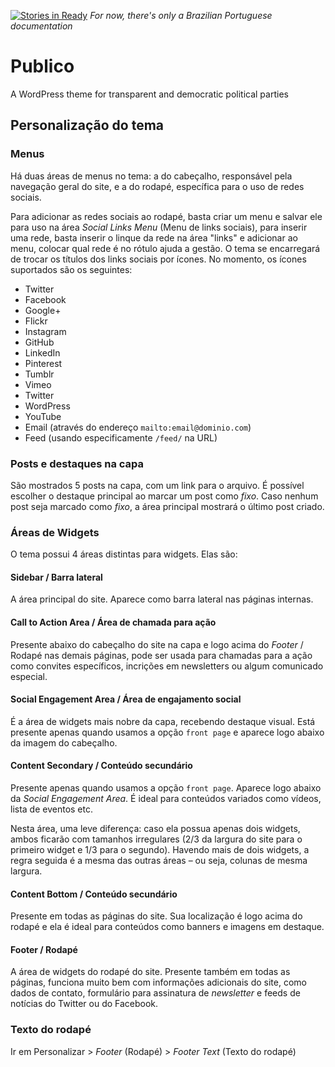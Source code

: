 [![Stories in Ready](https://badge.waffle.io/campanhacompleta/publico.png?label=ready&title=Ready)](https://waffle.io/campanhacompleta/publico)
*For now, there's only a Brazilian Portuguese documentation*

# Publico
A WordPress theme for transparent and democratic political parties

## Personalização do tema
### Menus
Há duas áreas de menus no tema: a do cabeçalho, responsável pela navegação geral do site, e a do rodapé, específica para o uso de redes sociais.

Para adicionar as redes sociais ao rodapé, basta criar um menu e salvar ele para uso na área *Social Links Menu* (Menu de links sociais), para inserir uma rede, basta inserir o linque da rede na área "links" e adicionar ao menu, colocar qual rede é no rótulo ajuda a gestão. O tema se encarregará de trocar os títulos dos links sociais por ícones. No momento, os ícones suportados são os seguintes:

* Twitter
* Facebook
* Google+
* Flickr
* Instagram
* GitHub
* LinkedIn
* Pinterest
* Tumblr
* Vimeo
* Twitter
* WordPress
* YouTube
* Email (através do endereço `mailto:email@dominio.com`)
* Feed (usando especificamente `/feed/` na URL)

### Posts e destaques na capa
São mostrados 5 posts na capa, com um link para o arquivo. É possível escolher o destaque principal ao marcar um post como *fixo*. Caso nenhum post seja marcado como *fixo*, a área principal mostrará o último post criado.

### Áreas de Widgets
O tema possui 4 áreas distintas para widgets. Elas são:

#### Sidebar / Barra lateral
A área principal do site. Aparece como barra lateral nas páginas internas.

#### Call to Action Area / Área de chamada para ação
Presente abaixo do cabeçalho do site na capa e logo acima do *Footer* / Rodapé nas demais páginas, pode ser usada para chamadas para a ação como convites específicos, incrições em newsletters ou algum comunicado especial.

#### Social Engagement Area / Área de engajamento social
É a área de widgets mais nobre da capa, recebendo destaque visual. Está presente apenas quando usamos a opção `front page` e aparece logo abaixo da imagem do cabeçalho.

#### Content Secondary / Conteúdo secundário
Presente apenas quando usamos a opção `front page`. Aparece logo abaixo da *Social Engagement Area*. É ideal para conteúdos variados como vídeos, lista de eventos etc.

Nesta área, uma leve diferença: caso ela possua apenas dois widgets, ambos ficarão com tamanhos irregulares (2/3 da largura do site para o primeiro widget e 1/3 para o segundo). Havendo mais de dois widgets, a regra seguida é a mesma das outras áreas – ou seja, colunas de mesma largura.

#### Content Bottom / Conteúdo secundário
Presente em todas as páginas do site. Sua localização é logo acima do rodapé e ela é ideal para conteúdos como banners e imagens em destaque.

#### Footer / Rodapé
A área de widgets do rodapé do site. Presente também em todas as páginas, funciona muito bem com informações adicionais do site, como dados de contato, formulário para assinatura de *newsletter* e feeds de notícias do Twitter ou do Facebook.

### Texto do rodapé
Ir em Personalizar > *Footer* (Rodapé) > *Footer Text* (Texto do rodapé)
